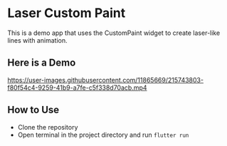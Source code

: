 # Laser Custom Paint

This is a demo app that uses the CustomPaint widget to create laser-like lines with animation.

## Here is  a Demo
https://user-images.githubusercontent.com/11865669/215743803-f80f54c4-9259-41b9-a7fe-c5f338d70acb.mp4



## How to Use

- Clone the repository
- Open terminal in the project directory and run `flutter run`
